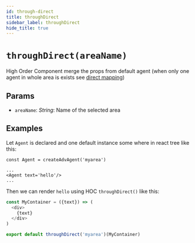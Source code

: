 ```yaml
---
id: through-direct
title: throughDirect
sidebar_label: throughDirect
hide_title: true
---
```


# `throughDirect(areaName)`

High Order Component merge the props from default agent (when only one agent
in whole area is exists see [direct mapping](../basics/Direct.md))

## Params

* `areaName`: *String*: Name of the selected area

## Examples

Let `Agent` is declared and one default instance some where in react tree like this:

```
const Agent = createAdvAgent('myarea')

...
<Agent text='hello'/>
...
```

Then we can render `hello` using HOC `throughDirect()` like this:

```js
const MyContainer = ({text}) => (
  <div>
    {text}
  </div>
)

export default throughDirect('myarea')(MyContainer)
```